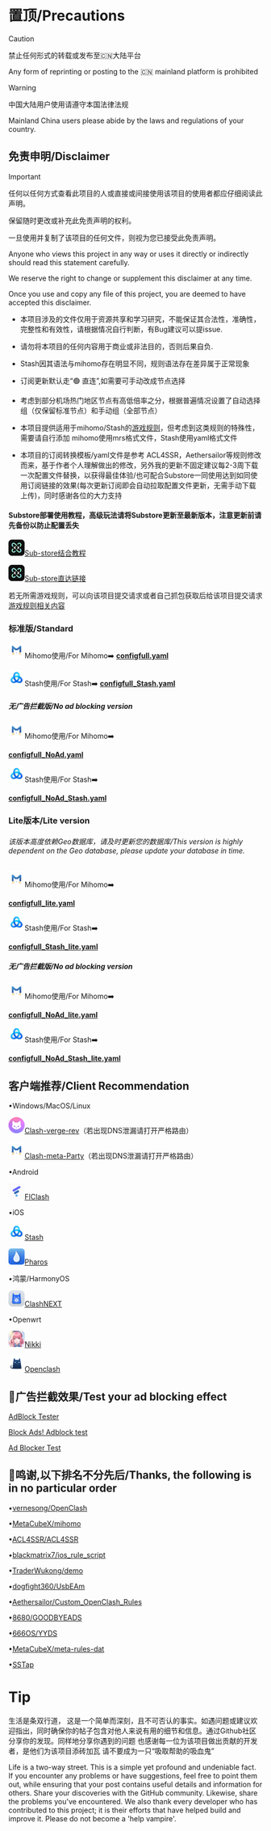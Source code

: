 # 置顶/Precautions

> [!Caution]
> 禁止任何形式的转载或发布至🇨🇳大陆平台
>
> Any form of reprinting or posting to the 🇨🇳 mainland platform is prohibited

> [!WARNING]
> 中国大陆用户使用请遵守本国法律法规
>
> Mainland China users please abide by the laws and regulations of your country.

## 免责申明/Disclaimer

> [!IMPORTANT]
> 任何以任何方式查看此项目的人或直接或间接使用该项目的使用者都应仔细阅读此声明。
>
> 保留随时更改或补充此免责声明的权利。
>
> 一旦使用并复制了该项目的任何文件，则视为您已接受此免责声明。
>
> Anyone who views this project in any way or uses it directly or indirectly should read this statement carefully.
>
> We reserve the right to change or supplement this disclaimer at any time.
>
> Once you use and copy any file of this project, you are deemed to have accepted this disclaimer.

- 本项目涉及的文件仅用于资源共享和学习研究，不能保证其合法性，准确性，完整性和有效性，请根据情况自行判断，有Bug建议可以提issue.

- 请勿将本项目的任何内容用于商业或非法目的，否则后果自负.

- Stash因其语法与mihomo存在明显不同，规则语法存在差异属于正常现象

- 订阅更新默认走“🟢 直连”,如需要可手动改成节点选择

- 考虑到部分机场热门地区节点有高低倍率之分，根据普遍情况设置了自动选择组（仅保留标准节点）和手动组（全部节点）

- 本项目提供适用于mihomo/Stash的[游戏规则](https://github.com/Lanlan13-14/Rules/tree/main/rules%2FGame)，但考虑到这类规则的特殊性，需要请自行添加
mihomo使用mrs格式文件，Stash使用yaml格式文件

- 本项目的订阅转换模板/yaml文件是参考 ACL4SSR，Aethersailor等规则修改而来，基于作者个人理解做出的修改，另外我的更新不固定建议每2-3周下载一次配置文件替换，以获得最佳体验/也可配合Substore一同使用达到如同使用订阅链接的效果(每次更新订阅即会自动拉取配置文件更新，无需手动下载上传)，同时感谢各位的大力支持

#### Substore部署使用教程，高级玩法请将Substore更新至最新版本，注意更新前请先备份以防止配置丢失

[![Sub-store结合教程](https://raw.githubusercontent.com/Lanlan13-14/Icon-for-webui/refs/heads/main/sub-store-mini.png)](https://github.com/Lanlan13-14/Rules/blob/main/Others/Substore.md)[Sub-store结合教程](https://github.com/Lanlan13-14/Rules/blob/main/Others/Substore.md)

[![Sub-store直达链接](https://raw.githubusercontent.com/Lanlan13-14/Icon-for-webui/refs/heads/main/sub-store-mini.png)](https://github.com/sub-store-org/Sub-Store)[Sub-store直达链接](https://github.com/sub-store-org/Sub-Store)

若无所需游戏规则，可以向该项目提交请求或者自己抓包获取后给该项目提交请求
[游戏规则相关内容](https://github.com/FQrabbit/SSTap-Rule)

### 标准版/Standard

[![Mihomo](https://raw.githubusercontent.com/Lanlan13-14/Icon-for-webui/refs/heads/main/mihomo-mini.png)](https://raw.githubusercontent.com/Lanlan13-14/Rules/refs/heads/main/configfull.yaml)Mihomo使用/For Mihomo➡️
**[configfull.yaml](https://raw.githubusercontent.com/Lanlan13-14/Rules/refs/heads/main/configfull.yaml)**

[![Stash](https://raw.githubusercontent.com/Lanlan13-14/Icon-for-webui/refs/heads/main/stash-mini.png)](https://raw.githubusercontent.com/Lanlan13-14/Rules/refs/heads/main/configfull_Stash.yaml)Stash使用/For Stash➡️
**[configfull_Stash.yaml](https://raw.githubusercontent.com/Lanlan13-14/Rules/refs/heads/main/configfull_Stash.yaml)**

##### 无广告拦截版/No ad blocking version

[![Mihomo](https://raw.githubusercontent.com/Lanlan13-14/Icon-for-webui/refs/heads/main/mihomo-mini.png)](https://raw.githubusercontent.com/Lanlan13-14/Rules/refs/heads/main/configfull_NoAd.yaml)Mihomo使用/For Mihomo➡️

**[configfull_NoAd.yaml](https://raw.githubusercontent.com/Lanlan13-14/Rules/refs/heads/main/configfull_NoAd.yaml)**

[![Stash](https://raw.githubusercontent.com/Lanlan13-14/Icon-for-webui/refs/heads/main/stash-mini.png)](https://raw.githubusercontent.com/Lanlan13-14/Rules/refs/heads/main/configfull_NoAd_Stash.yaml)Stash使用/For Stash➡️

**[configfull_NoAd_Stash.yaml](https://raw.githubusercontent.com/Lanlan13-14/Rules/refs/heads/main/configfull_NoAd_Stash.yaml)**

### Lite版本/Lite version
###### 该版本高度依赖Geo数据库，请及时更新您的数据库/This version is highly dependent on the Geo database, please update your database in time.

[![Mihomo](https://raw.githubusercontent.com/Lanlan13-14/Icon-for-webui/refs/heads/main/mihomo-mini.png)](https://raw.githubusercontent.com/Lanlan13-14/Rules/refs/heads/main/configfull_lite.yaml)Mihomo使用/For Mihomo➡️

**[configfull_lite.yaml](https://raw.githubusercontent.com/Lanlan13-14/Rules/refs/heads/main/configfull_lite.yaml)**

[![Stash](https://raw.githubusercontent.com/Lanlan13-14/Icon-for-webui/refs/heads/main/stash-mini.png)](https://raw.githubusercontent.com/Lanlan13-14/Rules/refs/heads/main/configfull_Stash_lite.yaml)Stash使用/For Stash➡️

**[configfull_Stash_lite.yaml](https://raw.githubusercontent.com/Lanlan13-14/Rules/refs/heads/main/configfull_Stash_lite.yaml)**

##### 无广告拦截版/No ad blocking version

[![Mihomo](https://raw.githubusercontent.com/Lanlan13-14/Icon-for-webui/refs/heads/main/mihomo-mini.png)](https://raw.githubusercontent.com/Lanlan13-14/Rules/refs/heads/main/configfull_NoAd_lite.yaml)Mihomo使用/For Mihomo➡️

**[configfull_NoAd_lite.yaml](https://raw.githubusercontent.com/Lanlan13-14/Rules/refs/heads/main/configfull_NoAd_lite.yaml)**

[![Stash](https://raw.githubusercontent.com/Lanlan13-14/Icon-for-webui/refs/heads/main/stash-mini.png)](https://raw.githubusercontent.com/Lanlan13-14/Rules/refs/heads/main/configfull_NoAd_Stash_lite.yaml)Stash使用/For Stash➡️

**[configfull_NoAd_Stash_lite.yaml](https://raw.githubusercontent.com/Lanlan13-14/Rules/refs/heads/main/configfull_NoAd_Stash_lite.yaml)**

## 客户端推荐/Client Recommendation
•Windows/MacOS/Linux

[![Clash-verge-rev](https://raw.githubusercontent.com/Lanlan13-14/Icon-for-webui/refs/heads/main/clash-verge-rev-mini.png)](https://github.com/clash-verge-rev/clash-verge-rev)[Clash-verge-rev](https://github.com/clash-verge-rev/clash-verge-rev)（若出现DNS泄漏请打开严格路由）


[![Mihomo](https://raw.githubusercontent.com/Lanlan13-14/Icon-for-webui/refs/heads/main/mihomo-mini.png)](https://github.com/xishang0128/clash-meta-party)[Clash-meta-Party](https://github.com/xishang0128/clash-meta-party)（若出现DNS泄漏请打开严格路由）


•Android

[![Flclash](https://raw.githubusercontent.com/Lanlan13-14/Icon-for-webui/refs/heads/main/flclash-mini.png)](https://github.com/chen08209/FlClash)[FlClash](https://github.com/chen08209/FlClash)


•iOS

[![Stash](https://raw.githubusercontent.com/Lanlan13-14/Icon-for-webui/refs/heads/main/stash-mini.png)](https://apps.apple.com/app/stash/id1596063349?platform=iphone&l=zh-CN)[Stash](https://apps.apple.com/app/stash/id1596063349?platform=iphone&l=zh-CN)

[![Pharos](https://raw.githubusercontent.com/Lanlan13-14/Icon-for-webui/refs/heads/main/pharos-mini.png)](https://apps.apple.com/us/app/pharos-pro/id1456610173)[Pharos](https://apps.apple.com/us/app/pharos-pro/id1456610173)

•鸿蒙/HarmonyOS

[![ClashNEXT](https://raw.githubusercontent.com/Lanlan13-14/Icon-for-webui/refs/heads/main/clash-next-mini.png)](https://github.com/xiaobaigroup/hapapp)[ClashNEXT](https://github.com/xiaobaigroup/hapapp)


•Openwrt

[![Nikki](https://raw.githubusercontent.com/Lanlan13-14/Icon-for-webui/refs/heads/main/nikki-mini.png)](https://github.com/nikkinikki-org/OpenWrt-nikki)[Nikki](https://github.com/nikkinikki-org/OpenWrt-nikki)

[![Openclash](https://raw.githubusercontent.com/Lanlan13-14/Icon-for-webui/refs/heads/main/openclash-mini.png)](https://github.com/vernesong/OpenClash)[Openclash](https://github.com/vernesong/OpenClash)

## 🚫广告拦截效果/Test your ad blocking effect

[AdBlock Tester](https://adblock-tester.com)

[Block Ads! Adblock test](https://blockads.fivefilters.org/)

[Ad Blocker Test](https://adblock.turtlecute.org/)

## 🌟鸣谢,以下排名不分先后/Thanks, the following is in no particular order

•[vernesong/OpenClash](https://github.com/vernesong/OpenClash)

•[MetaCubeX/mihomo](https://github.com/MetaCubeX/mihomo)

•[ACL4SSR/ACL4SSR](https://github.com/ACL4SSR/ACL4SSR)

•[blackmatrix7/ios_rule_script](https://github.com/blackmatrix7/ios_rule_script)

•[TraderWukong/demo](https://github.com/TraderWukong/demo)

•[dogfight360/UsbEAm](https://github.com/dogfight360/UsbEAm)

•[Aethersailor/Custom_OpenClash_Rules](https://github.com/Aethersailor/Custom_OpenClash_Rules)

•[8680/GOODBYEADS](https://github.com/8680/GOODBYEADS)

•[666OS/YYDS](https://github.com/666OS/YYDS)

•[MetaCubeX/meta-rules-dat](https://github.com/MetaCubeX/meta-rules-dat)

•[SSTap](https://github.com/FQrabbit/SSTap-Rule)


# Tip
生活是条双行道，
这是一个简单而深刻，且不可否认的事实。如遇问题或建议欢迎指出，同时确保你的帖子包含对他人来说有用的细节和信息。通过Github社区分享你的发现。同样地分享你遇到的问题
也感谢每一位为该项目做出贡献的开发者，是他们为该项目添砖加瓦
请不要成为一只“吸取帮助的吸血鬼”

Life is a two-way street.
This is a simple yet profound and undeniable fact. If you encounter any problems or have suggestions, feel free to point them out, while ensuring that your post contains useful details and information for others. Share your discoveries with the GitHub community. Likewise, share the problems you've encountered.
We also thank every developer who has contributed to this project; it is their efforts that have helped build and improve it.
Please do not become a 'help vampire'.
